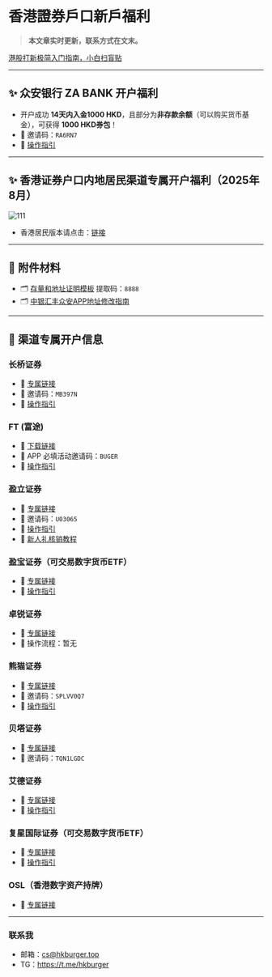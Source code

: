 # 香港證券戶口新戶福利
> **本文章实时更新，联系方式在文末。**

[港股打新极简入门指南，小白扫盲贴](https://github.com/hkburger/hksecurities/blob/main/%E6%B8%AF%E8%82%A1%E6%89%93%E6%96%B0%E5%85%A5%E9%97%A8%E6%8C%87%E5%8D%97.md)

---

## ✨ 众安银行 ZA BANK 开户福利
*   开户成功 **14天内入金1000 HKD**，且部分为**非存款余额**（可以购买货币基金），可获得 **1000 HKD券包**！
*   🔑 邀请码：`RA6RN7`
*   📝 [操作指引](https://mp.weixin.qq.com/s/1ZTh4Yt-Aa56p-oPkadeLg)

---

## ✨ 香港证券户口内地居民渠道专属开户福利（2025年8月）
![111](https://github.com/user-attachments/assets/77456094-1ed7-4ec4-8947-7679b66369ba)


*   香港居民版本请点击：[链接](链接)

---

## 📎 附件材料
*   🗂️ [存量和地址证明模板](https://pan.baidu.com/s/1NU9aD3b0efAId_ZZ3QZpRw?pwd=8888) 提取码：`8888`
*   🗂️ [中银汇丰众安APP地址修改指南](https://mp.weixin.qq.com/s/UI_8pysNWNPR3gqVrtxr2g)

---

## 📮 渠道专属开户信息

### 长桥证券
*   🔗 [专属链接](https://sourl.cn/TXA8m6)
*   🔑 邀请码：`MB397N`
*   📝 [操作指引](指引)

### FT (富途)
*   🔗 [下载链接](https://www.futunn.com/)
*   🔑 APP 必填活动邀请码：`BUGER`
*   📝 [操作指引](指引)

### 盈立证券
*   🔗 [专属链接](https://sourl.cn/SSWgKb)
*   🔑 邀请码：`U03065`
*   📝 [操作指引](指引)
*   📝 [新人礼核销教程](指引)

### 盈宝证券（可交易数字货币ETF）
*   🔗 [专属链接](https://www.winbulls.com/s/index.html?key=NfAjiq)
*   📝 [操作指引](指引)

### 卓锐证券
*   🔗 [专属链接](https://sourl.cn/92NUyg)
*   📝 操作流程：暂无

### 熊猫证券
*   🔗 [专属链接](https://sourl.cn/WTBwaK)
*   🔑 邀请码：`SPLVV0Q7`
*   📝 [操作指引](指引)

### 贝塔证券
*   🔗 [专属链接](https://betaints.app.wbrks.com/ac/oa?invite-code=TQN1LGDC)
*   🔑 邀请码：`TQN1LGDC`

### 艾德证券
*   🔗 [专属链接](https://sourl.cn/p4C2vD)
*   📝 [操作指引](指引)

### 复星国际证券（可交易数字货币ETF）
*   🔗 [专属链接](https://sourl.cn/pXibPx)
*   📝 [操作指引](指引)

### OSL（香港数字资产持牌）
*   🔗 [专属链接](https://sourl.cn/gCGGVd)

---
### 联系我
* 邮箱：cs@hkburger.top
* TG：https://t.me/hkburger
